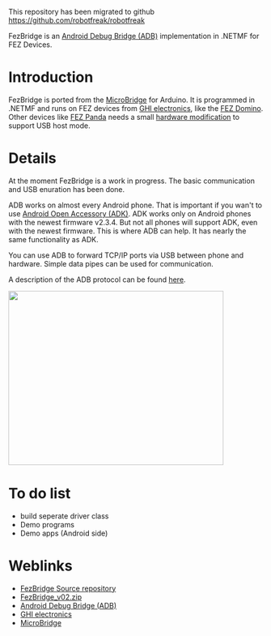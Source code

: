 This repository has been migrated to github
https://github.com/robotfreak/robotfreak

FezBridge is an [Android Debug Bridge (ADB)](http://developer.android.com/guide/developing/tools/adb.html) implementation in .NETMF for FEZ Devices.

# Introduction #

FezBridge is ported from the [MicroBridge](http://code.google.com/p/microbridge) for Arduino.
It is programmed in .NETMF and runs on FEZ devices from [GHI electronics](http://www.ghielectronics.com/), like the [FEZ Domino](http://www.ghielectronics.com/catalog/product/133). Other devices like [FEZ Panda](http://www.ghielectronics.com/catalog/product/135) needs a small [hardware modification](http://ghielectronics.blogspot.com/2011/03/usb-host-support-is-added-on-fez-panda.html) to support USB host mode.


# Details #

At the moment FezBridge is a work in progress. The basic communication and USB enuration has been done.

ADB works on almost every Android phone. That is important if you wan't to use [Android Open Accessory (ADK)](http://developer.android.com/guide/topics/usb/adk.html). ADK works only on Android phones with the newest firmware v2.3.4. But not all phones will support ADK, even with the newest firmware. This is where ADB can help. It has nearly the same functionality as ADK.

You can use ADB to forward TCP/IP ports via USB between phone and hardware. Simple data pipes can be used for communication.

A description of the ADB protocol can be found [here](http://lxr.e2g.org/source/system/core/adb/protocol.txt).

<a href='http://www.youtube.com/watch?feature=player_embedded&v=sDUndL7bEic' target='_blank'><img src='http://img.youtube.com/vi/sDUndL7bEic/0.jpg' width='425' height=344 /></a>


# To do list #

  * build seperate driver class
  * Demo programs
  * Demo apps (Android side)

# Weblinks #
  * [FezBridge Source repository](http://code.google.com/p/robotfreak/source/browse/#svn%2Ftrunk%2Ffez-bridge)
  * [FezBridge\_v02.zip](http://code.google.com/p/robotfreak/downloads/detail?name=FezBridge_v02.zip&can=2&q=)
  * [Android Debug Bridge (ADB)](http://developer.android.com/guide/developing/tools/adb.html)
  * [GHI electronics](http://www.ghielectronics.com/)
  * [MicroBridge](http://code.google.com/p/microbridge)